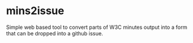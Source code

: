 # mins2issue
Simple web based tool to convert parts of W3C minutes output into a form that can be dropped into a github issue.
